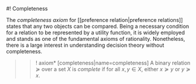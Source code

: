 #! Completeness

The *completeness axiom* for [[preference relation|preference relations]] states that any two objects can be compared. Being a necessary condition for a relation to be represented by a utility function, it is widely employed and stands as one of the fundamental axioms of rationality. Nonetheless, there is a large interest in understanding decision theory without completeness.

>>! axiom* [completeness|name=completeness] A binary relation $\succcurlyeq$ over a set $X$ is *complete* if for all $x,y \in X$, either $x \succcurlyeq y$ or $y \succcurlyeq x$.



